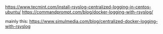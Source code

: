 https://www.tecmint.com/install-rsyslog-centralized-logging-in-centos-ubuntu/
https://commandprompt.com/blog/docker-logging-with-rsyslog/

mainly this: https://www.simulmedia.com/blog/centralized-docker-logging-with-rsyslog
